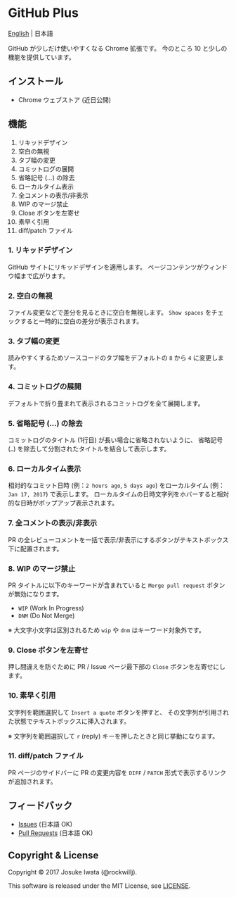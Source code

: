 # GitHub Plus

[English](README.md) | 日本語

GitHub が少しだけ使いやすくなる Chrome 拡張です。
今のところ 10 と少しの機能を提供しています。

## インストール

* Chrome ウェブストア (近日公開)

## 機能

1. リキッドデザイン
2. 空白の無視
3. タブ幅の変更
4. コミットログの展開
5. 省略記号 (…) の除去
6. ローカルタイム表示
7. 全コメントの表示/非表示
8. WIP のマージ禁止
9. Close ボタンを左寄せ
10. 素早く引用
11. diff/patch ファイル

### 1. リキッドデザイン

GitHub サイトにリキッドデザインを適用します。
ページコンテンツがウィンドウ幅まで広がります。

### 2. 空白の無視

ファイル変更などで差分を見るときに空白を無視します。
`Show spaces` をチェックすると一時的に空白の差分が表示されます。

### 3. タブ幅の変更

読みやすくするためソースコードのタブ幅をデフォルトの `8` から `4` に変更します。

### 4. コミットログの展開

デフォルトで折り畳まれて表示されるコミットログを全て展開します。

### 5. 省略記号 (…) の除去

コミットログのタイトル (1行目) が長い場合に省略されないように、
省略記号 (`…`) を除去して分割されたタイトルを結合して表示します。

### 6. ローカルタイム表示

相対的なコミット日時 (例：`2 hours ago`, `5 days ago`) をローカルタイム (例：`Jan 17, 2017`) で表示します。
ローカルタイムの日時文字列をホバーすると相対的な日時がポップアップ表示されます。

### 7. 全コメントの表示/非表示

PR の全レビューコメントを一括で表示/非表示にするボタンがテキストボックス下に配置されます。

### 8. WIP のマージ禁止

PR タイトルに以下のキーワードが含まれていると `Merge pull request` ボタンが無効になります。

* `WIP` (Work In Progress)
* `DNM` (Do Not Merge)

※ 大文字小文字は区別されるため `wip` や `dnm` はキーワード対象外です。

### 9. Close ボタンを左寄せ

押し間違えを防ぐために PR / Issue ページ最下部の `Close` ボタンを左寄せにします。

### 10. 素早く引用

文字列を範囲選択して `Insert a quote` ボタンを押すと、
その文字列が引用された状態でテキストボックスに挿入されます。

※ 文字列を範囲選択して `r` (reply) キーを押したときと同じ挙動になります。

### 11. diff/patch ファイル

PR ページのサイドバーに PR の変更内容を `DIFF` / `PATCH` 形式で表示するリンクが追加されます。

## フィードバック

* [Issues](/rockwillj/githubplus/issues) (日本語 OK)
* [Pull Requests](/rockwillj/githubplus/pulls) (日本語 OK)

## Copyright & License

Copyright © 2017 Josuke Iwata (@rockwillj).

This software is released under the MIT License, see [LICENSE](LICENSE).
